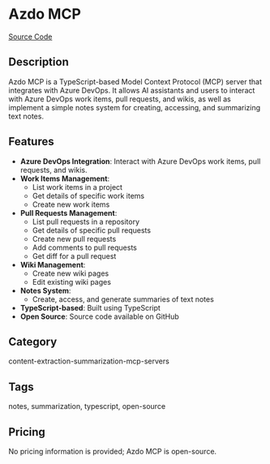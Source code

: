# Azdo MCP

[Source Code](https://github.com/mmruesch12/azdo-mcp)

## Description
Azdo MCP is a TypeScript-based Model Context Protocol (MCP) server that integrates with Azure DevOps. It allows AI assistants and users to interact with Azure DevOps work items, pull requests, and wikis, as well as implement a simple notes system for creating, accessing, and summarizing text notes.

## Features
- **Azure DevOps Integration**: Interact with Azure DevOps work items, pull requests, and wikis.
- **Work Items Management**:
  - List work items in a project
  - Get details of specific work items
  - Create new work items
- **Pull Requests Management**:
  - List pull requests in a repository
  - Get details of specific pull requests
  - Create new pull requests
  - Add comments to pull requests
  - Get diff for a pull request
- **Wiki Management**:
  - Create new wiki pages
  - Edit existing wiki pages
- **Notes System**:
  - Create, access, and generate summaries of text notes
- **TypeScript-based**: Built using TypeScript
- **Open Source**: Source code available on GitHub

## Category
content-extraction-summarization-mcp-servers

## Tags
notes, summarization, typescript, open-source

## Pricing
No pricing information is provided; Azdo MCP is open-source.